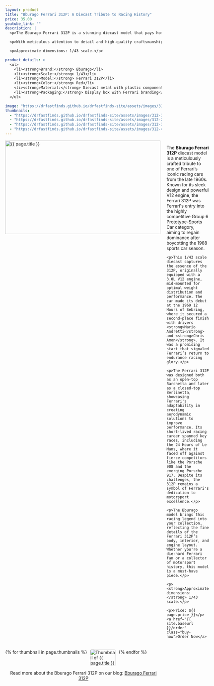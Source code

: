 ```yaml
---
layout: product
title: "Bburago Ferrari 312P: A Diecast Tribute to Racing History"
price: 35.00
youtube_link: ""
description: |
  <p>The Bburago Ferrari 312P is a stunning diecast model that pays homage to one of the most iconic race cars in automotive history. This model beautifully captures the essence of the Ferrari 312P, known for its exceptional performance and rich racing heritage.</p>

  <p>With meticulous attention to detail and high-quality craftsmanship, this diecast model is a perfect addition to any collection and a true tribute to the spirit of racing.</p>

  <p>Approximate dimensions: 1/43 scale.</p>

product_details: >
  <ul>
    <li><strong>Brand:</strong> Bburago</li>
    <li><strong>Scale:</strong> 1/43</li>
    <li><strong>Model:</strong> Ferrari 312P</li>
    <li><strong>Color:</strong> Red</li>
    <li><strong>Material:</strong> Diecast metal with plastic components</li>
    <li><strong>Packaging:</strong> Display box with Ferrari branding</li>
  </ul>

image: "https://drfastfinds.github.io/drfastfinds-site/assets/images/312.jpg"
thumbnails:
  - "https://drfastfinds.github.io/drfastfinds-site/assets/images/312-1.jpg"
  - "https://drfastfinds.github.io/drfastfinds-site/assets/images/312-2.jpg"
  - "https://drfastfinds.github.io/drfastfinds-site/assets/images/312-3.jpg"
  - "https://drfastfinds.github.io/drfastfinds-site/assets/images/312-4.jpg"
---
```


<div class="product-detail">
  <div class="product-image-box">
    <img class="main-image" src="{{ page.image }}" alt="{{ page.title }}">
  </div>
  <div class="product-text">
    <p>The <strong>Bburago Ferrari 312P</strong> diecast model is a meticulously crafted tribute to one of Ferrari’s iconic racing cars from the late 1960s. Known for its sleek design and powerful V12 engine, the Ferrari 312P was Ferrari's entry into the highly competitive Group 6 Prototype-Sports Car category, aiming to regain dominance after boycotting the 1968 sports car season.</p>

    <p>This 1/43 scale diecast captures the essence of the 312P, originally equipped with a 3.0L V12 engine, mid-mounted for optimal weight distribution and performance. The car made its debut at the 1969 12 Hours of Sebring, where it secured a second-place finish with drivers <strong>Mario Andretti</strong> and <strong>Chris Amon</strong>. It was a promising start that signaled Ferrari’s return to endurance racing glory.</p>

    <p>The Ferrari 312P was designed both as an open-top Barchetta and later as a closed-top Berlinetta, showcasing Ferrari's adaptability in creating aerodynamic solutions to improve performance. Its short-lived racing career spanned key races, including the 24 Hours of Le Mans, where it faced off against fierce competitors like the Porsche 908 and the emerging Porsche 917. Despite its challenges, the 312P remains a symbol of Ferrari's dedication to motorsport excellence.</p>

    <p>The Bburago model brings this racing legend into your collection, reflecting the fine details of the Ferrari 312P’s body, interior, and engine layout. Whether you're a die-hard Ferrari fan or a collector of motorsport history, this model is a must-have piece.</p>

    <p><strong>Approximate dimensions:</strong> 1/43 scale.</p>

    <p>Price: ${{ page.price }}</p>
    <a href="{{ site.baseurl }}/order" class="buy-now">Order Now</a>
  </div>
</div>

<div class="thumbnail-carousel">
  {% for thumbnail in page.thumbnails %}
    <img class="thumbnail" src="{{ thumbnail }}" alt="Thumbnail of {{ page.title }}">
  {% endfor %}
</div>

<div style="text-align: center;">
  <p>Read more about the Bburago Ferrari 312P on our blog: 
    <a href="https://drfastfinds.github.io/drfastfinds-site/collectibles/diecast/ferrari/bburago/312p/2024/09/25/bburago-ferrari-312p.html" target="_blank">Bburago Ferrari 312P</a>
  </p>
</div>

<style>
.product-detail {
  display: flex;
  align-items: flex-start;
  gap: 20px;
  margin-bottom: 20px;
}

.product-image-box {
  flex-shrink: 0;
  width: 500px; 
  height: 300px; 
  overflow: hidden; 
}

.main-image {
  width: 100%; 
  height: 100%; 
  object-fit: contain; 
  display: block;
}

.product-text {
  max-width: 400px;
  flex-grow: 1;
}

.thumbnail-carousel {
  margin-top: 20px;
  display: flex;
  flex-wrap: wrap; 
  gap: 10px;
  justify-content: flex-start;
}

.thumbnail {
  max-width: 80px;
  cursor: pointer;
  border: 1px solid #ddd;
  border-radius: 4px;
}

.buy-now {
  display: inline-block;
  padding: 10px 20px;
  margin-top: 10px;
  background-color: #007bff;
  color: #fff;
  text-decoration: none;
  border-radius: 5px;
  font-weight: bold;
  text-align: center;
}

.buy-now:hover {
  background-color: #0056b3;
}
</style>

<script>
document.addEventListener('DOMContentLoaded', function() {
    const mainImage = document.querySelector('.main-image');
    const thumbnails = document.querySelectorAll('.thumbnail');

    thumbnails.forEach(thumbnail => {
        thumbnail.addEventListener('click', function() {
            mainImage.src = this.src;
        });
    });
});
</script>
